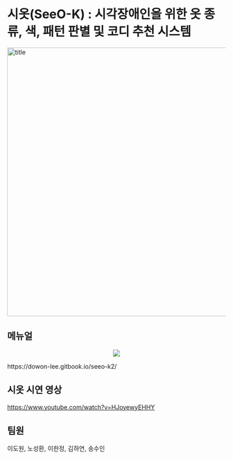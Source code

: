 # 시옷(SeeO-K) : 시각장애인을 위한 옷 종류, 색, 패턴 판별 및 코디 추천 시스템 

<img width="619" alt="title" src="https://user-images.githubusercontent.com/28584275/132673765-dd23f735-b06f-44d8-9cba-ac8441f7ff54.png">

## 메뉴얼
<p align="center">
  <a href="https://dowon-lee.gitbook.io/seeo-k2/" target="_blank">
    <img src="https://img.shields.io/badge/GitBook-project_doc-blue?&style=for-the-badge&logo=github" />
  </a>
</p>
https://dowon-lee.gitbook.io/seeo-k2/

## 시옷 시연 영상

https://www.youtube.com/watch?v=HJoyewyEHHY

## 팀원

이도원, 노성환, 이한정, 김하연, 송수인
